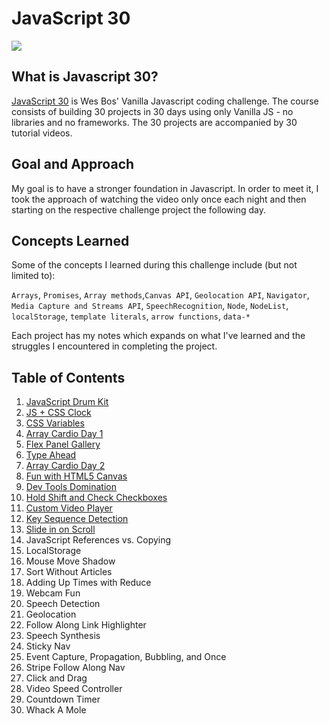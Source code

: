 # JavaScript 30
![](https://javascript30.com/images/JS3-social-share.png)

## What is Javascript 30?
[JavaScript 30](https://JavaScript30.com) is Wes Bos' Vanilla Javascript coding challenge. The course consists of building 30 projects in 30 days using only Vanilla JS - no libraries and no frameworks. The 30 projects are accompanied by 30 tutorial videos.

## Goal and Approach
My goal is to have a stronger foundation in Javascript. In order to meet it, I took the approach of watching the video only once each night and then starting on the respective challenge project the following day.

## Concepts Learned
Some of the concepts I learned during this challenge include (but not limited to): 

`Arrays`, `Promises`, `Array methods`,`Canvas API`, `Geolocation API`, `Navigator`, `Media Capture and Streams API`, `SpeechRecognition`, `Node`, `NodeList`, `localStorage`, `template literals`, `arrow functions`, `data-*`

Each project has my notes which expands on what I've learned and the struggles I encountered in completing the project.

## Table of Contents
1. [JavaScript Drum Kit](../master/01%20-%20JavaScript%20Drum%20Kit)
2. [JS + CSS Clock](../master/02%20-%20JS%20and%20CSS%20Clock)
3. [CSS Variables](../master/03%20-%20CSS%20Variables)
4. [Array Cardio Day 1](../master/04%20-%20Array%20Cardio%20Day%201)
5. [Flex Panel Gallery](../master/05%20-%20Flex%20Panel%20Gallery)
6. [Type Ahead](../master/06%20-%20Type%20Ahead)
7. [Array Cardio Day 2](../master/07%20-%20Array%20Cardio%20Day%202)
8. [Fun with HTML5 Canvas](../master/08%20-%20Fun%20with%20HTML5%20Canvas)
9. [Dev Tools Domination](../master/09%20-%20Dev%20Tools%20Domination)
10. [Hold Shift and Check Checkboxes](../master/10%20-%20Hold%20Shift%20and%20Check%20Checkboxes)
11. [Custom Video Player](../master/11%20-%20Custom%20Video%20Player)
12. [Key Sequence Detection](../master/12%20-%20Key%20Sequence%20Detection)
13. [Slide in on Scroll](../master/13%20-%20Slide%20in%20on%20Scroll)
14. JavaScript References vs. Copying
15. LocalStorage
16. Mouse Move Shadow
17. Sort Without Articles
18. Adding Up Times with Reduce
19. Webcam Fun
20. Speech Detection
21. Geolocation
22. Follow Along Link Highlighter
23. Speech Synthesis
24. Sticky Nav
25. Event Capture, Propagation, Bubbling, and Once
26. Stripe Follow Along Nav
27. Click and Drag
28. Video Speed Controller
29. Countdown Timer
30. Whack A Mole
